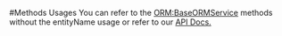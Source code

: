 #Methods Usages
You can refer to the [ORM:BaseORMService](https://github.com/ColdBox/cbox-cborm/wiki/Base-ORM-Service) methods without the entityName usage or refer to our [API Docs.](http://apidocs.coldbox.org/cbQuickDocs/search/index)